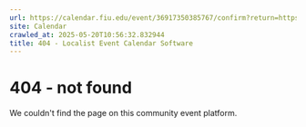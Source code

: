 ```yaml
---
url: https://calendar.fiu.edu/event/36917350385767/confirm?return=https%3A%2F%2Fcalendar.fiu.edu%2Fevent%2Ffiu_celebrates_juneteenth
site: Calendar
crawled_at: 2025-05-20T10:56:32.832944
title: 404 - Localist Event Calendar Software
---
```


# 404 - not found
We couldn't find the page on this community event platform.
